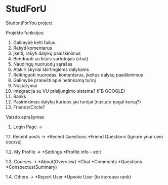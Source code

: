 # StudForU
StudentForYou project

Projekto funkcijos:
1. Galimybė kelti failus
2. Rašyti komentarus
3. Įkelti, rašyti dalykų paaiškinimus
4. Bendrauti su kitais vartotojais (chat)
5. Naudingų nuoruodų sąrašas
6. Atskiri skyriai skirtingiems dalykams
7. Reitinguoti nuorodas, komentarus, įkeltus dalykų paaiškinimus
8. Galimybė pranešti apie netinkamą turinį
9. Nustatymai
11. Integracija su VU prisijungimo sistema? (FB GOOGLE)
12. Ranks
13. Pasirinkimas dalykų kuriuos jau turėjai (nustato pagal kursą?)
14. Friends/Circle?

Vaizdo aprašymas
1. Login Page ->

  1.1. Recent posts ->
    *Recent Questions
    *Friend Questions (Ignore your own course)
    
  1.2. My Profile ->
    *Settings
    *Profile info - edit
    
  1.3. Courses ->
    *About(Overview)
    *Chat
    *Comments
    *Questions
    *Conspectus(Summary)
    
  1.4. Others ->
    *Report User
    *Upvote User (to increase rank)
